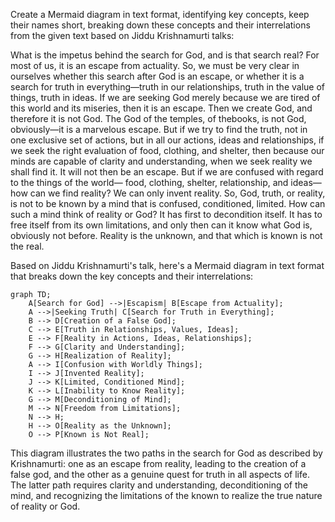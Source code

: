Create a Mermaid diagram in text format, identifying key concepts, keep their names short,  breaking down these concepts  and their interrelations from the given text based on Jiddu Krishnamurti talks:

What is the impetus behind the search for God, and is that search real? For most of us, it is an escape from actuality. So, we must be very clear in ourselves whether this search after God is an escape, or whether it is a search for truth in everything—truth in our relationships, truth in the value of things, truth in ideas. If we are seeking God merely because we are tired of this world and its miseries, then it is an escape. Then we create God, and therefore it is not God. The God of the temples, of thebooks, is not God, obviously—it is a marvelous escape. But if we try to find the truth, not in one exclusive set of actions, but in all our actions, ideas and relationships, if we seek the right evaluation of food, clothing, and shelter, then because our minds are capable of clarity and understanding, when we seek reality we shall find it. It will not then be an escape. But if we are confused with regard to the things of the world— food, clothing, shelter, relationship, and ideas—how can we find reality? We can only invent reality. So, God, truth, or reality, is not to be known by a mind that is confused, conditioned, limited. How can such a mind think of reality or God? It has first to decondition itself. It has to free itself from its own limitations, and only then can it know what God is, obviously not before. Reality is the unknown, and that which is known is not the real.

Based on Jiddu Krishnamurti's talk, here's a Mermaid diagram in text format that breaks down the key concepts and their interrelations:

```mermaid
graph TD;
    A[Search for God] -->|Escapism| B[Escape from Actuality];
    A -->|Seeking Truth| C[Search for Truth in Everything];
    B --> D[Creation of a False God];
    C --> E[Truth in Relationships, Values, Ideas];
    E --> F[Reality in Actions, Ideas, Relationships];
    F --> G[Clarity and Understanding];
    G --> H[Realization of Reality];
    A --> I[Confusion with Worldly Things];
    I --> J[Invented Reality];
    J --> K[Limited, Conditioned Mind];
    K --> L[Inability to Know Reality];
    G --> M[Deconditioning of Mind];
    M --> N[Freedom from Limitations];
    N --> H;
    H --> O[Reality as the Unknown];
    O --> P[Known is Not Real];
```

This diagram illustrates the two paths in the search for God as described by Krishnamurti: one as an escape from reality, leading to the creation of a false god, and the other as a genuine quest for truth in all aspects of life. The latter path requires clarity and understanding, deconditioning of the mind, and recognizing the limitations of the known to realize the true nature of reality or God.
